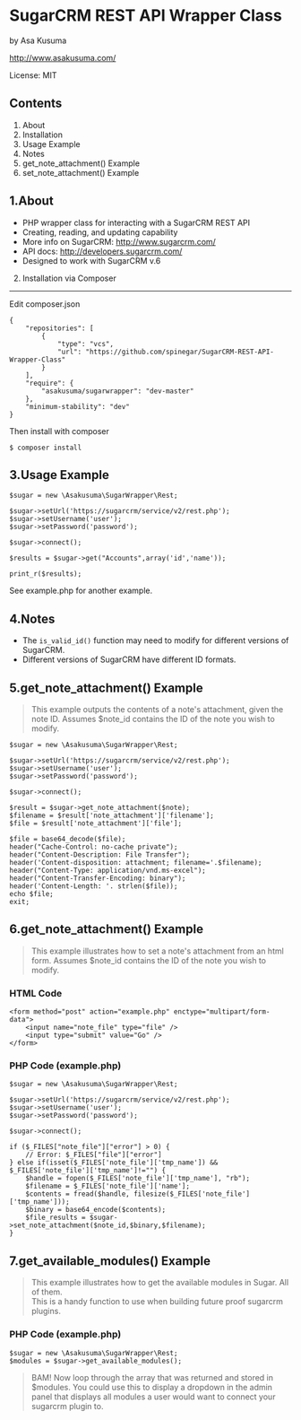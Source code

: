 SugarCRM REST API Wrapper Class
===============================
by Asa Kusuma

http://www.asakusuma.com/

License: MIT


Contents
--------
1. About
2. Installation
3. Usage Example
4. Notes
5. get_note_attachment() Example
6. set_note_attachment() Example


1.About
-------
- PHP wrapper class for interacting with a SugarCRM REST API
- Creating, reading, and updating capability
- More info on SugarCRM: http://www.sugarcrm.com/
- API docs: http://developers.sugarcrm.com/
- Designed to work with SugarCRM v.6

2. Installation via Composer
----------------------------
Edit composer.json

	{
		"repositories": [
			{
				"type": "vcs",
				"url": "https://github.com/spinegar/SugarCRM-REST-API-Wrapper-Class"
			}
		],
		"require": {
			"asakusuma/sugarwrapper": "dev-master"
		},
		"minimum-stability": "dev"
	}

Then install with composer

	$ composer install

3.Usage Example
---------------
	$sugar = new \Asakusuma\SugarWrapper\Rest;
	
	$sugar->setUrl('https://sugarcrm/service/v2/rest.php');
	$sugar->setUsername('user');
	$sugar->setPassword('password');
	
	$sugar->connect();
	
	$results = $sugar->get("Accounts",array('id','name'));
	
	print_r($results);
	
See example.php for another example.


4.Notes
-------
- The `is_valid_id()` function may need to modify for different versions
of SugarCRM. 
- Different versions of SugarCRM have different ID formats.


5.get_note_attachment() Example
-------------------------------
>This example outputs the contents of a note's attachment, given the
>note ID. Assumes $note_id contains the ID of the note you wish to modify.

	$sugar = new \Asakusuma\SugarWrapper\Rest;
	
	$sugar->setUrl('https://sugarcrm/service/v2/rest.php');
	$sugar->setUsername('user');
	$sugar->setPassword('password');
	
	$sugar->connect();

	$result = $sugar->get_note_attachment($note);
	$filename = $result['note_attachment']['filename'];
	$file = $result['note_attachment']['file'];

	$file = base64_decode($file);
	header("Cache-Control: no-cache private");
	header("Content-Description: File Transfer");
	header('Content-disposition: attachment; filename='.$filename);
	header("Content-Type: application/vnd.ms-excel");
	header("Content-Transfer-Encoding: binary");
	header('Content-Length: '. strlen($file));
	echo $file;
	exit;


6.get_note_attachment() Example
-------------------------------
>This example illustrates how to set a note's attachment from an html form.
>Assumes $note_id contains the ID of the note you wish to modify.

### HTML Code
	<form method="post" action="example.php" enctype="multipart/form-data">
    	<input name="note_file" type="file" />
  		<input type="submit" value="Go" />
	</form>

### PHP Code (example.php)
	$sugar = new \Asakusuma\SugarWrapper\Rest;
	
	$sugar->setUrl('https://sugarcrm/service/v2/rest.php');
	$sugar->setUsername('user');
	$sugar->setPassword('password');
	
	$sugar->connect();
	
	if ($_FILES["note_file"]["error"] > 0) {
    	// Error: $_FILES["file"]["error"]
	} else if(isset($_FILES['note_file']['tmp_name']) && $_FILES['note_file']['tmp_name']!="") {
		$handle = fopen($_FILES['note_file']['tmp_name'], "rb");
		$filename = $_FILES['note_file']['name'];
		$contents = fread($handle, filesize($_FILES['note_file']['tmp_name']));
		$binary = base64_encode($contents);
		$file_results = $sugar->set_note_attachment($note_id,$binary,$filename);
	}
	
7.get_available_modules() Example
-------------------------------
>This example illustrates how to get the available modules in Sugar.  All of them.  
>This is a handy function to use when building future proof sugarcrm plugins.
>

### PHP Code (example.php)
	$sugar = new \Asakusuma\SugarWrapper\Rest;
	$modules = $sugar->get_available_modules();
>BAM! Now loop through the array that was returned and stored in $modules.  You could use this
>to display a dropdown in the admin panel that displays all modules a user would want to connect your
>sugarcrm plugin to.  
